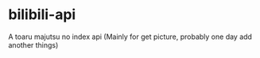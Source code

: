 # bilibili-api
A toaru majutsu no index api (Mainly for get picture, probably one day add another things)
